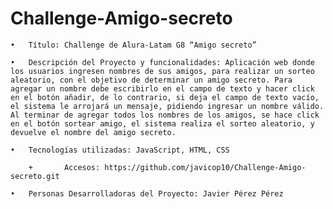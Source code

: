 # Challenge-Amigo-secreto

	•	Título: Challenge de Alura-Latam G8 “Amigo secreto”

	•	Descripción del Proyecto y funcionalidades: Aplicación web donde los usuarios ingresen nombres de sus amigos, para realizar un sorteo aleatorio, con el objetivo de determinar un amigo secreto. Para agregar un nombre debe escribirlo en el campo de texto y hacer click en el botón añadir, de lo contrario, si deja el campo de texto vacío, el sistema le arrojará un mensaje, pidiendo ingresar un nombre válido. Al terminar de agregar todos los nombres de los amigos, se hace click en el botón sortear amigo, el sistema realiza el sorteo aleatorio, y devuelve el nombre del amigo secreto.

	•	Tecnologías utilizadas: JavaScript, HTML, CSS

        +       Accesos: https://github.com/javicop10/Challenge-Amigo-secreto.git 

	•	Personas Desarrolladoras del Proyecto: Javier Pérez Pérez
